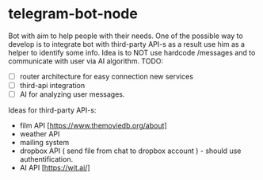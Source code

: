 # telegram-bot-node

Bot with aim to help people with their needs. 
One of the possible way to develop is to integrate bot with third-party API-s as a result use him as a helper to identify some info. 
Idea is to NOT use hardcode /messages and to communicate with user via AI algorithm.
TODO:
- [ ] router architecture for easy connection new services
- [ ] third-api integration 
- [ ] AI for analyzing user messages.

Ideas for third-party API-s: 
- film API [https://www.themoviedb.org/about]
- weather API
- mailing system
- dropbox API ( send file from chat to dropbox account ) - should use authentification.
- AI API [https://wit.ai/]
